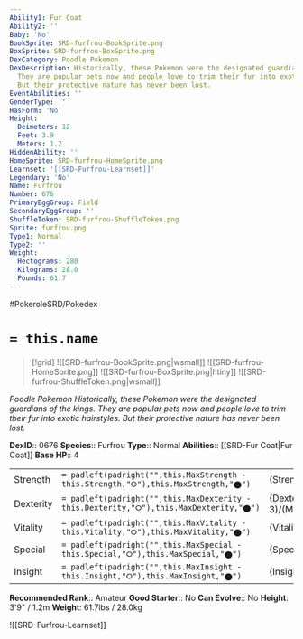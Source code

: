```yaml
---
Ability1: Fur Coat
Ability2: ''
Baby: 'No'
BookSprite: SRD-furfrou-BookSprite.png
BoxSprite: SRD-furfrou-BoxSprite.png
DexCategory: Poodle Pokemon
DexDescription: Historically, these Pokemon were the designated guardians of the kings.
  They are popular pets now and people love to trim their fur into exotic hairstyles.
  But their protective nature has never been lost.
EventAbilities: ''
GenderType: ''
HasForm: 'No'
Height:
  Deimeters: 12
  Feet: 3.9
  Meters: 1.2
HiddenAbility: ''
HomeSprite: SRD-furfrou-HomeSprite.png
Learnset: '[[SRD-Furfrou-Learnset]]'
Legendary: 'No'
Name: Furfrou
Number: 676
PrimaryEggGroup: Field
SecondaryEggGroup: ''
ShuffleToken: SRD-furfrou-ShuffleToken.png
Sprite: furfrou.png
Type1: Normal
Type2: ''
Weight:
  Hectograms: 280
  Kilograms: 28.0
  Pounds: 61.7
---
```


#PokeroleSRD/Pokedex

# `= this.name`

> [!grid]
> ![[SRD-furfrou-BookSprite.png|wsmall]]
> ![[SRD-furfrou-HomeSprite.png]]
> ![[SRD-furfrou-BoxSprite.png|htiny]]
> ![[SRD-furfrou-ShuffleToken.png|wsmall]]


*Poodle Pokemon*
*Historically, these Pokemon were the designated guardians of the kings. They are popular pets now and people love to trim their fur into exotic hairstyles. But their protective nature has never been lost.*

**DexID**:: 0676
**Species**:: Furfrou
**Type**:: Normal
**Abilities**:: [[SRD-Fur Coat|Fur Coat]]
**Base HP**:: 4

|           |                                                                                        |                                          |
| --------- | -------------------------------------------------------------------------------------- | ---------------------------------------- |
| Strength  | `= padleft(padright("",this.MaxStrength - this.Strength,"⭘"),this.MaxStrength,"⬤")`    | (Strength::2)/(MaxStrength::5)   |
| Dexterity | `= padleft(padright("",this.MaxDexterity - this.Dexterity,"⭘"),this.MaxDexterity,"⬤")` | (Dexterity:: 3)/(MaxDexterity::6) |
| Vitality  | `= padleft(padright("",this.MaxVitality - this.Vitality,"⭘"),this.MaxVitality,"⬤")`    | (Vitality::2)/(MaxVitality::4)   |
| Special   | `= padleft(padright("",this.MaxSpecial - this.Special,"⭘"),this.MaxSpecial,"⬤")`       | (Special::2)/(MaxSpecial::4)     |
| Insight   | `= padleft(padright("",this.MaxInsight - this.Insight,"⭘"),this.MaxInsight,"⬤")`       | (Insight::2)/(MaxInsight::5)     |


**Recommended Rank**:: Amateur
**Good Starter**:: No
**Can Evolve**:: No
**Height**: 3'9" / 1.2m
**Weight**: 61.7lbs / 28.0kg

![[SRD-Furfrou-Learnset]]